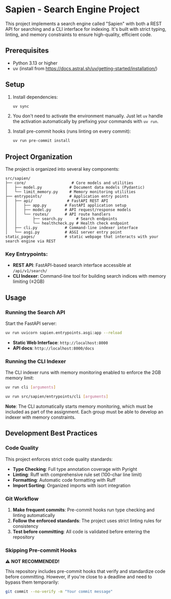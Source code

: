 # Sapien - Search Engine Project

This project implements a search engine called "Sapien" with both a REST API for searching and a CLI interface for indexing. It's built with strict typing, linting, and memory constraints to ensure high-quality, efficient code.

## Prerequisites

- Python 3.13 or higher
- uv (install from https://docs.astral.sh/uv/getting-started/installation/)

## Setup

1. Install dependencies:
   ```bash
   uv sync
   ```

2. You don't need to activate the environment manually. Just let `uv` handle the activation automatically by prefixing your commands with `uv run`.

3. Install pre-commit hooks (runs linting on every commit):
   ```bash
   uv run pre-commit install
   ```

## Project Organization

The project is organized into several key components:

```
src/sapien/
├── core/                    # Core models and utilities
│   ├── model.py            # Document data models (Pydantic)
│   └── limit_memory.py     # Memory monitoring utilities
├── entrypoints/            # Application entry points
│   ├── api/               # FastAPI REST API
│   │   ├── app.py        # FastAPI application setup
│   │   ├── model.py      # API request/response models
│   │   └── routes/       # API route handlers
│   │       ├── search.py      # Search endpoints
│   │       └── healthcheck.py # Health check endpoint
│   ├── cli.py            # Command-line indexer interface
│   └── asgi.py           # ASGI server entry point
static_pages/             # static webpage that interacts with your search engine via REST
```

### Key Entrypoints:

- **REST API**: FastAPI-based search interface accessible at `/api/v1/search/`
- **CLI Indexer**: Command-line tool for building search indices with memory limiting (≤2GB)

## Usage

### Running the Search API

Start the FastAPI server:
```bash
uv run uvicorn sapien.entrypoints.asgi:app --reload
```
- **Static Web Interface**: `http://localhost:8000`
- **API docs**: `http://localhost:8000/docs`

### Running the CLI Indexer

The CLI indexer runs with memory monitoring enabled to enforce the 2GB memory limit:
```bash
uv run cli [arguments]
```

```bash
uv run src/sapien/entrypoints/cli [arguments]
```

**Note**: The CLI automatically starts memory monitoring, which must be included as part of the assignment.
Each group must be able to develop an indexer with memory constraints.

## Development Best Practices

### Code Quality

This project enforces strict code quality standards:

- **Type Checking**: Full type annotation coverage with Pyright
- **Linting**: Ruff with comprehensive rule set (100-char line limit)
- **Formatting**: Automatic code formatting with Ruff
- **Import Sorting**: Organized imports with isort integration

### Git Workflow

1. **Make frequent commits**: Pre-commit hooks run type checking and linting automatically
2. **Follow the enforced standards**: The project uses strict linting rules for consistency
3. **Test before committing**: All code is validated before entering the repository

### Skipping Pre-commit Hooks

⚠️ **NOT RECOMMENDED!**

This repository includes pre-commit hooks that verify and standardize code before committing. However, if you're close to a deadline and need to bypass them temporarily:

```bash
git commit --no-verify -m "Your commit message"
```
